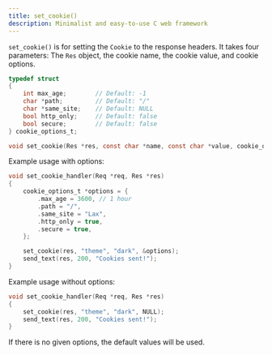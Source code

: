 ```yaml
---
title: set_cookie()
description: Minimalist and easy-to-use C web framework
---
```


`set_cookie()` is for setting the `Cookie` to the response headers. It takes four parameters: The `Res` object, the cookie name, the cookie value, and cookie options.

```c
typedef struct
{
    int max_age;        // Default: -1
    char *path;         // Default: "/"
    char *same_site;    // Default: NULL
    bool http_only;     // Default: false
    bool secure;        // Default: false
} cookie_options_t;

void set_cookie(Res *res, const char *name, const char *value, cookie_options_t *options);
```

Example usage with options:

```c
void set_cookie_handler(Req *req, Res *res)
{
    cookie_options_t *options = {
        .max_age = 3600, // 1 hour
        .path = "/",
        .same_site = "Lax",
        .http_only = true,
        .secure = true,
    };

    set_cookie(res, "theme", "dark", &options);
    send_text(res, 200, "Cookies sent!");
}
```

Example usage without options:

```c
void set_cookie_handler(Req *req, Res *res)
{
    set_cookie(res, "theme", "dark", NULL);
    send_text(res, 200, "Cookies sent!");
}
```

If there is no given options, the default values will be used.
